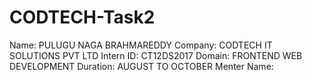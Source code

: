 # CODTECH-Task2
Name: PULUGU NAGA BRAHMAREDDY 
Company: CODTECH IT SOLUTIONS PVT LTD 
Intern ID: CT12DS2017
Domain: FRONTEND WEB DEVELOPMENT
Duration:  AUGUST TO OCTOBER 
Menter Name:

